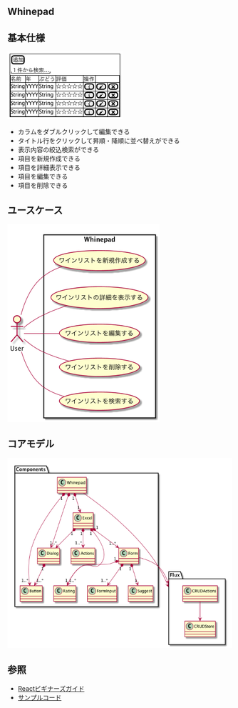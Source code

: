 Whinepad
---

## 基本仕様
![](./images/UI_whinepad.png)

+ カラムをダブルクリックして編集できる
+ タイトル行をクリックして昇順・降順に並べ替えができる
+ 表示内容の絞込検索ができる
+ 項目を新規作成できる
+ 項目を詳細表示できる
+ 項目を編集できる
+ 項目を削除できる

## ユースケース
![](./images/UseCase_whinepad.png)

## コアモデル
![](./images/CoreModel_whinepad.png)

## 参照
+ [Reactビギナーズガイド](https://www.oreilly.co.jp/books/9784873117881/)
+ [サンプルコード](https://github.com/stoyan/reactbook)